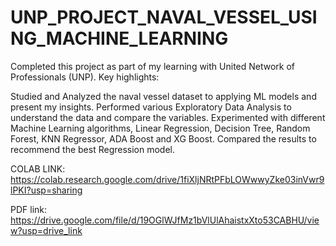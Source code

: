 # UNP_PROJECT_NAVAL_VESSEL_USING_MACHINE_LEARNING
Completed this project as part of my learning with United Network of Professionals (UNP). Key highlights:

Studied and Analyzed the naval vessel dataset to applying ML models and present my insights.
Performed various Exploratory Data Analysis to understand the data and compare the variables.
Experimented with different Machine Learning algorithms, Linear Regression, Decision Tree, Random Forest, KNN Regressor, ADA Boost and XG Boost.
Compared the results to recommend the best Regression model.



COLAB LINK: https://colab.research.google.com/drive/1fiXljNRtPFbLOWwwyZke03inVwr9lPKI?usp=sharing


PDF link: https://drive.google.com/file/d/19OGlWJfMz1bVlUlAhaistxXto53CABHU/view?usp=drive_link

